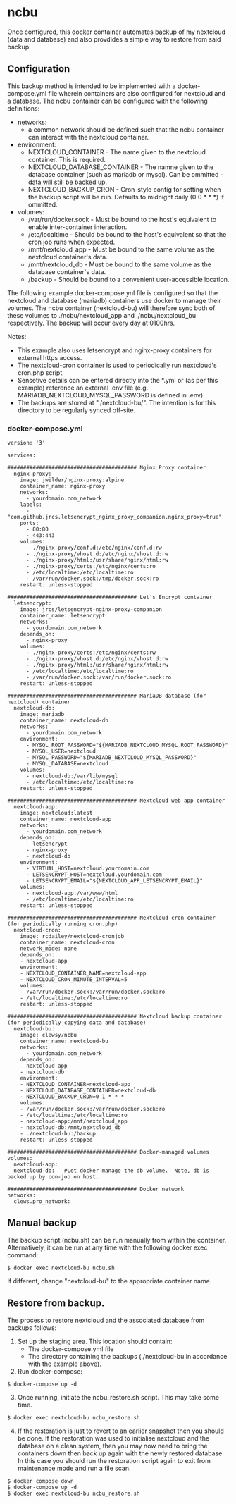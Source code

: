 # ncbu


Once configured, this docker container automates backup of my nextcloud (data and database) and also provdides a simple way to restore from said backup.


## Configuration

This backup method is intended to be implemented with a docker-compose.yml file wherein containers are also configured for nextcloud and a database.  The ncbu container can be configured with the following definitions:
* networks:
	* a common network should be defined such that the ncbu container can interact with the nextcloud container.
* environment:
	* NEXTCLOUD_CONTAINER - The name given to the nextcloud container.  This is required.
	* NEXTCLOUD_DATABASE_CONTAINER - The namne given to the database container (such as mariadb or mysql).  Can be ommitted - data will still be backed up.
	* NEXTCLOUD_BACKUP_CRON - Cron-style config for setting when the backup script will be run.  Defaults to midnight daily (0 0 * * *) if ommitted.
* volumes:
	* /var/run/docker.sock - Must be bound to the host's equivalent to enable inter-container interaction.
	* /etc/localtime - Should be bound to the host's equivalent so that the cron job runs when expected.
	* /mnt/nextcloud_app - Must be bound to the same volume as the nextcloud container's data.
	* /mnt/nextcloud_db - Must be bound to the same volume as the database container's data.
	* /backup - Should be bound to a convenient user-accessible location.

The following example docker-compose.ynl file is configured so that the nextcloud and database (mariadb) containers use docker to manage their volumes.  The ncbu container (nextcloud-bu) will therefore sync both of these volumes to ./ncbu/nextcloud_app and ./ncbu/nextcloud_bu respectively.  The backup will occur every day at 0100hrs.

Notes:
* This example also uses letsencrypt and nginx-proxy containers for external https access.
* The nextcloud-cron container is used to periodically run nextcloud's cron.php script.
* Sensetive details can be entered directly into the *.yml or (as per this example) reference an external .env file (e.g. MARIADB_NEXTCLOUD_MYSQL_PASSWORD is defined in .env).
* The backups are stored at "./nextcloud-bu/". The intention is for this directory to be regularly synced off-site.


### docker-compose.yml
```
version: '3'  

services:

######################################### Nginx Proxy container
  nginx-proxy:
    image: jwilder/nginx-proxy:alpine
    container_name: nginx-proxy
    networks:
      - yourdomain.com_network
    labels:
      - "com.github.jrcs.letsencrypt_nginx_proxy_companion.nginx_proxy=true"
    ports:
      - 80:80
      - 443:443
    volumes:
      - ./nginx-proxy/conf.d:/etc/nginx/conf.d:rw
      - ./nginx-proxy/vhost.d:/etc/nginx/vhost.d:rw
      - ./nginx-proxy/html:/usr/share/nginx/html:rw
      - ./nginx-proxy/certs:/etc/nginx/certs:ro
      - /etc/localtime:/etc/localtime:ro
      - /var/run/docker.sock:/tmp/docker.sock:ro
    restart: unless-stopped

######################################### Let's Encrypt container
  letsencrypt:
    image: jrcs/letsencrypt-nginx-proxy-companion
    container_name: letsencrypt
    networks:
      - yourdomain.com_network
    depends_on:
      - nginx-proxy
    volumes:
      - ./nginx-proxy/certs:/etc/nginx/certs:rw
      - ./nginx-proxy/vhost.d:/etc/nginx/vhost.d:rw
      - ./nginx-proxy/html:/usr/share/nginx/html:rw
      - /etc/localtime:/etc/localtime:ro
      - /var/run/docker.sock:/var/run/docker.sock:ro
    restart: unless-stopped

######################################### MariaDB database (for nextcloud) container
  nextcloud-db:
    image: mariadb
    container_name: nextcloud-db
    networks:
      - yourdomain.com_network
    environment:
      - MYSQL_ROOT_PASSWORD="${MARIADB_NEXTCLOUD_MYSQL_ROOT_PASSWORD}"
      - MYSQL_USER=nextcloud
      - MYSQL_PASSWORD="${MARIADB_NEXTCLOUD_MYSQL_PASSWORD}"
      - MYSQL_DATABASE=nextcloud
    volumes:
      - nextcloud-db:/var/lib/mysql
      - /etc/localtime:/etc/localtime:ro
    restart: unless-stopped

######################################### Nextcloud web app container
  nextcloud-app:
    image: nextcloud:latest
    container_name: nextcloud-app
    networks:
      - yourdomain.com_network
    depends_on:
      - letsencrypt
      - nginx-proxy
      - nextcloud-db
    environment:
      - VIRTUAL_HOST=nextcloud.yourdomain.com
      - LETSENCRYPT_HOST=nextcloud.yourdomain.com
      - LETSENCRYPT_EMAIL="${NEXTCLOUD_APP_LETSENCRYPT_EMAIL}"
    volumes:
      - nextcloud-app:/var/www/html
      - /etc/localtime:/etc/localtime:ro
    restart: unless-stopped

######################################### Nextcloud cron container (for periodically running cron.php)
  nextcloud-cron:
    image: rcdailey/nextcloud-cronjob
    container_name: nextcloud-cron
    network_mode: none
    depends_on:
    - nextcloud-app
    environment:
    - NEXTCLOUD_CONTAINER_NAME=nextcloud-app
    - NEXTCLOUD_CRON_MINUTE_INTERVAL=5
    volumes:
    - /var/run/docker.sock:/var/run/docker.sock:ro
    - /etc/localtime:/etc/localtime:ro
    restart: unless-stopped

######################################### Nextcloud backup container (for periodically copying data and database)
  nextcloud-bu:
    image: clewsy/ncbu
    container_name: nextcloud-bu
    networks:
      - yourdomain.com_network
    depends_on:
    - nextcloud-app
    - nextcloud-db
    environment:
    - NEXTCLOUD_CONTAINER=nextcloud-app
    - NEXTCLOUD_DATABASE_CONTAINER=nextcloud-db
    - NEXTCLOUD_BACKUP_CRON=0 1 * * *
    volumes:
    - /var/run/docker.sock:/var/run/docker.sock:ro
    - /etc/localtime:/etc/localtime:ro
    - nextcloud-app:/mnt/nextcloud_app
    - nextcloud-db:/mnt/nextcloud_db
    - ./nextcloud-bu:/backup
    restart: unless-stopped

######################################### Docker-managed volumes
volumes:
  nextcloud-app:
  nextcloud-db:   #Let docker manage the db volume.  Note, db is backed up by con-job on host.

######################################### Docker network
networks:
  clews.pro_network:
```

## Manual backup
The backup script (ncbu.sh) can be run manually from within the container.  Alternatively, it can be run at any time with the following docker exec command:
```
$ docker exec nextcloud-bu ncbu.sh
```
If different, change "nextcloud-bu" to the appropriate container name.

## Restore from backup.
The process to restore nextcloud and the associated database from backups follows:
1. Set up the staging area.  This location should contain:
	* The docker-compose.yml file
	* The directory containing the backups (./nextcloud-bu in accordance with the example above).
2. Run docker-compose:
```
$ docker-compose up -d
```
3. Once running, initiate the ncbu_restore.sh script.  This may take some time.
```
$ docker exec nextcloud-bu ncbu_restore.sh
```
4. If the restoration is just to revert to an earlier snapshot then you should be done.  If the restoration was used to initialise nextcloud and the database on a clean system, then you may now need to bring the containers down then back up again with the newly restored database.  In this case you should run the restoration script again to exit from maintenance mode and run a file scan.
```
$ docker compose down
$ docker-compose up -d
$ docker exec nextcloud-bu ncbu_restore.sh
```
